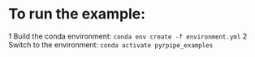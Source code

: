 # To run the example:

1 Build the conda environment:
    `conda env create -f environment.yml`
2 Switch to the environment:
    `conda activate pyrpipe_examples`